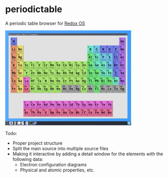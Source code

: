 # periodictable
A periodic table browser for [Redox OS](https://github.com/redox-os)

<img alt="Redox" width="400" src="screenshot.png">

Todo:
* Proper project structure
* Split the main source into multiple source files
* Making it interactive by adding a detail window for the elements with the following data:
  * Electron configuration diagrams
  * Physical and atomic properties, etc.
  
